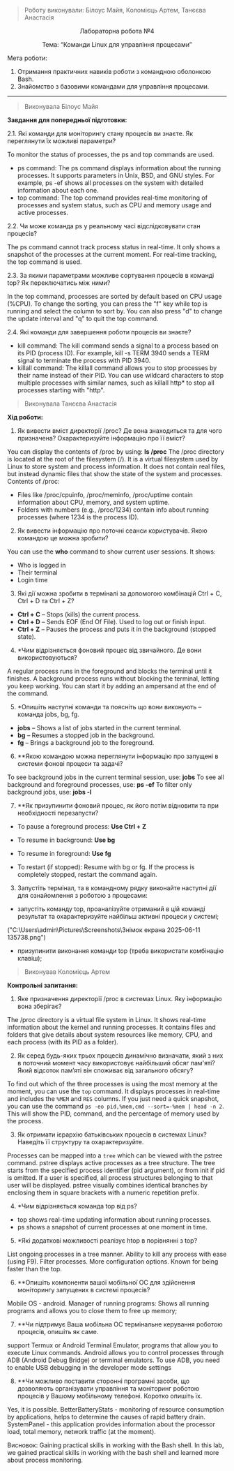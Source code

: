 > Роботу виконували: Білоус Майя, Коломієць Артем, Танєєва Анастасія
<p align="center"> 
Лабораторна робота №4
</p>

<p align="center"> 
Тема: “Команди Linux для управління процесами”
</p>

Мета роботи: 

1. Отримання практичних навиків роботи з командною оболонкою Bash.
2. Знайомство з базовими командами для управління процесами.


---

> Виконувала Білоус Майя

__Завдання для попередньої підготовки:__

2.1. Які команди для моніторингу стану процесів ви знаєте. Як переглянути їх можливі параметри?

To monitor the status of processes, the ps and top commands are used.

- ps command: The ps command displays information about the running processes. It supports parameters in Unix, BSD, and GNU styles. For example, ps -ef shows all processes on the system with detailed information about each one.
- top command: The top command provides real-time monitoring of processes and system status, such as CPU and memory usage and active processes.

2.2. Чи може команда ps у реальному часі відслідковувати стан процесів?

The ps command cannot track process status in real-time. It only shows a snapshot of the processes at the current moment. For real-time tracking, the top command is used.

2.3. За якими параметрами можливе сортування процесів в команді top? Як переключатись між ними?

In the top command, processes are sorted by default based on CPU usage (%CPU). To change the sorting, you can press the "f" key while top is running and select the column to sort by. You can also press "d" to change the update interval and "q" to quit the top command.

2.4. Які команди для завершення роботи процесів ви знаєте?  

- kill command: The kill command sends a signal to a process based on its PID (process ID). For example, kill -s TERM 3940 sends a TERM signal to terminate the process with PID 3940.
- killall command: The killall command allows you to stop processes by their name instead of their PID. You can use wildcard characters to stop multiple processes with similar names, such as killall http* to stop all processes starting with "http".

> Виконувала Танєєва Анастасія

__Хід роботи:__

1. Як вивести вміст директорії /proc? Де вона знаходиться та для чого призначена? Охарактеризуйте інформацію про її вміст?

You can display the contents of /proc by using: **ls /proc**
The /proc directory is located at the root of the filesystem (/).
It is a virtual filesystem used by Linux to store system and process information. It does not contain real files, but instead dynamic files that show the state of the system and processes. 
Contents of /proc:
* Files like /proc/cpuinfo, /proc/meminfo, /proc/uptime contain information about CPU, memory, and system uptime.
* Folders with numbers (e.g., /proc/1234) contain info about running processes (where 1234 is the process ID).

2. Як вивести інформацію про поточні сеанси користувачів. Якою командою це можна зробити?

You can use the **who** command to show current user sessions.
It shows:
* Who is logged in
* Their terminal
* Login time

3. Які дії можна зробити в терміналі за допомогою комбінацій Ctrl + C, Ctrl + D та Ctrl + Z?

- **Ctrl + C** – Stops (kills) the current process.
- **Ctrl + D** – Sends EOF (End Of File). Used to log out or finish input.
- **Ctrl + Z** – Pauses the process and puts it in the background (stopped state).

4. *Чим відрізняється фоновий процес від звичайного. Де вони використовуються?

A regular process runs in the foreground and blocks the terminal until it finishes. A background process runs without blocking the terminal, letting you keep working. You can start it by adding an ampersand at the end of the command.

5. *Опишіть наступні команди та поясніть що вони виконують – команда jobs, bg, fg.

- **jobs** – Shows a list of jobs started in the current terminal.
- **bg** – Resumes a stopped job in the background.
- **fg** – Brings a background job to the foreground.

6. **Якою командою можна переглянути інформацію про запущені в системи фонові процеси та задачі?

To see background jobs in the current terminal session, use: **jobs**
To see all background and foreground processes, use: **ps -ef**
To filter only background jobs, use: **jobs -l**

7. **Як призупинити фоновий процес, як його потім відновити та при необхідності перезапусти?

- To pause a foreground process:
**Use Ctrl + Z**

- To resume in background:
**Use bg**

- To resume in foreground:
**Use fg**

- To restart (if stopped):
Resume with bg or fg. If the process is completely stopped, restart the command again.

3. Запустіть термінал, та в командному рядку виконайте наступні дії для ознайомлення з роботою з процесами:

- запустіть команду top, проаналізуйте отриманий в цій команді результат та охарактеризуйте найбільш активні процеси у системі;

("C:\Users\admin\Pictures\Screenshots\Знімок екрана 2025-06-11 135738.png")

- призупинити виконання команди top (треба використати комбінацію клавіш);

> Виконував Коломієць Артем

__Контрольні запитання:__

1. Яке призначення директорії /proc в системах Linux. Яку інформацію вона зберігає?

The /proc directory is a virtual file system in Linux. It shows real-time information about the kernel and running processes. It contains files and folders that give details about system resources like memory, CPU, and each process (with its PID as a folder).

2. Як серед будь-яких трьох процесів динамічно визначати, який з них в поточний момент часу використовує найбільший обсяг пам'яті? Який відсоток пам’яті він споживає від загального обсягу?

To find out which of the three processes is using the most memory at the moment, you can use the `top` command. It displays processes in real-time and includes the `%MEM` and `RES` columns. If you just need a quick snapshot, you can use the command `ps -eo pid,%mem,cmd --sort=-%mem | head -n 2`. This will show the PID, command, and the percentage of memory used by the process.

3. Як отримати ієрархію батьківських процесів в системах Linux? Наведіть її структуру та охарактеризуйте.

Processes can be mapped into a `tree` which can be viewed with the pstree command. 
pstree displays active processes as a tree structure. The tree starts from the specified process identifier (pid argument),
or from init if pid is omitted. If a user is specified, all process structures belonging to that user will be displayed.
pstree visually combines identical branches by enclosing them in square brackets with a numeric repetition prefix.

4. *Чим відрізняється команда top від ps?

* top shows real-time updating information about running processes.
* ps shows a snapshot of current processes at one moment in time.

5. *Які додаткові можливості реалізує htop в порівнянні з top?

List ongoing processes in a tree manner.
Ability to kill any process with ease (using F9).
Filter processes.
More configuration options.
Known for being faster than the top.

6. **Опишіть компоненти вашої мобільної ОС для здійснення моніторингу запущених в системі процесів?

Mobile OS - android. 
Manager of running programs:
Shows all running programs and allows you to close them to free up memory;

7. **Чи підтримує Ваша мобільна ОС термінальне керування роботою процесів, опишіть як саме.

support Termux or Android Terminal Emulator, programs that allow you to execute Linux commands.
Android allows you to control processes through ADB (Android Debug Bridge) or terminal emulators. 
To use ADB, you need to enable USB debugging in the developer mode settings

8. **Чи можливо поставити сторонні програмні засоби, що дозволяють організувати управління та моніторинг роботою процесів у Вашому мобільному телефоні. Коротко опишіть їх.

Yes, it is possible.
BetterBatteryStats - monitoring of resource consumption by applications, helps to determine the causes of rapid battery drain.
SystemPanel - this application provides information about the processor load, total memory, network traffic (at the moment).

Висновок:
Gaining practical skills in working with the Bash shell. In this lab, we gained practical skills in working with the bash shell and learned more about process monitoring.
